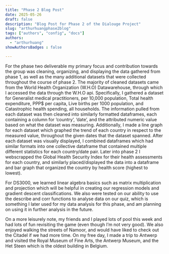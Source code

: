 ```yaml
---
title: "Phase 2 Blog Post"
date: 2025-05-26
draft: false
description: "Blog Post for Phase 2 of the Dialouge Project"
slug: "arthurhuangphase2blog" 
tags: ["authors", "config", "docs"]
authors:
  - "arthurhuang"
showAuthorsBadges : false

---
```


For the phase two deliverable my primary focus and contribution towards the group was cleaning, organizing, and displaying the data gathered from phase 1, as well as the many additional datasets that were collected throughout the course of phase 2. The majority of cleaned datasets came from the World Health Organization (W.H.O) Datawarehouse, through which I accessed the data through the W.H.O api. Specifically, I gathered a dataset for Generalist medical practitioners, per 10,000 population, Total health expenditure, PPP$ per capita, Live births per 1000 population,  and Catastrophic health spending, all households. The information pulled from each dataset was then cleaned into similarly formatted dataframes, each containing a column for ‘country’, ‘date’, and the attributed numeric value based on what the dataset was measuring. Additionally, I made a line graph for each dataset which graphed the trend of each country in respect to the measured value, throughout the given dates that the dataset spanned. After each dataset was visually displayed, I combined dataframes which had similar formats into one collective dataframe that contained multiple different statistics for each country/date pair. Later into phase 2 I webscrapped the Global Health Security Index for their health assessments for each country, and similarly placed/displayed the data into a dataframe and bar graph that organized the country by health score (highest to lowest).

For DS3000, we learned linear algebra basics such as matrix multiplication and projection which will be helpful in creating our regression models and gradient descent classifications. We also were tested on our ability to use the describe and corr functions to analyse data on our quiz, which is something I later used for my data analysis for this phase, and am planning on using it in further analysis in the future.

On a more leisurely note, my friends and I played lots of pool this week and had lots of fun revisiting the game (even though I’m not very good). We also enjoyed walking the streets of Namoor, and would have liked to check out the Citadel if we had more time. On my free day, I made a trip to Antwerp and visited the Royal Museum of Fine Arts, the Antwerp Museum, and the Het Steen which is the oldest building in Belgium.





